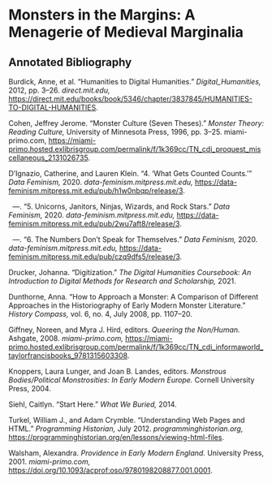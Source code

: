 # Monsters in the Margins: A Menagerie of Medieval Marginalia

## Annotated Bibliography

Burdick, Anne, et al. “Humanities to Digital Humanities.” *Digital_Humanities,* 2012, pp. 3–26. *direct.mit.edu,* https://direct.mit.edu/books/book/5346/chapter/3837845/HUMANITIES-TO-DIGITAL-HUMANITIES.

Cohen, Jeffrey Jerome. “Monster Culture (Seven Theses).” *Monster Theory: Reading Culture,* University of Minnesota Press, 1996, pp. 3–25. miami-primo.com, https://miami-primo.hosted.exlibrisgroup.com/permalink/f/1k369cc/TN_cdi_proquest_miscellaneous_2131026735.

D’Ignazio, Catherine, and Lauren Klein. “4. ‘What Gets Counted Counts.’” *Data Feminism,* 2020. *data-feminism.mitpress.mit.edu,* https://data-feminism.mitpress.mit.edu/pub/h1w0nbqp/release/3.

&nbsp; —. “5. Unicorns, Janitors, Ninjas, Wizards, and Rock Stars.” *Data Feminism,* 2020. *data-feminism.mitpress.mit.edu,* https://data-feminism.mitpress.mit.edu/pub/2wu7aft8/release/3.

&nbsp; —. “6. The Numbers Don’t Speak for Themselves.” *Data Feminism,* 2020. *data-feminism.mitpress.mit.edu,* https://data-feminism.mitpress.mit.edu/pub/czq9dfs5/release/3.

Drucker, Johanna. “Digitization.” *The Digital Humanities Coursebook: An Introduction to Digital Methods for Research and Scholarship,* 2021.

Dunthorne, Anna. “How to Approach a Monster: A Comparison of Different Approaches in the Historiography of Early Modern Monster Literature.” *History Compass,* vol. 6, no. 4, July 2008, pp. 1107–20.

Giffney, Noreen, and Myra J. Hird, editors. *Queering the Non/Human.* Ashgate, 2008. *miami-primo.com,* https://miami-primo.hosted.exlibrisgroup.com/permalink/f/1k369cc/TN_cdi_informaworld_taylorfrancisbooks_9781315603308.

Knoppers, Laura Lunger, and Joan B. Landes, editors. *Monstrous Bodies/Political Monstrosities: In Early Modern Europe.* Cornell University Press, 2004.

Siehl, Caitlyn. “Start Here.” *What We Buried,* 2014.

Turkel, William J., and Adam Crymble. “Understanding Web Pages and HTML.” *Programming Historian,* July 2012. *programminghistorian.org,* https://programminghistorian.org/en/lessons/viewing-html-files.

Walsham, Alexandra. *Providence in Early Modern England.* University Press, 2001. *miami-primo.com,* https://doi.org/10.1093/acprof:oso/9780198208877.001.0001.
